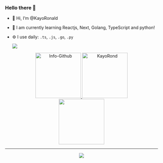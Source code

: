 ### Hello there 👋

- 👋 Hi, I’m @KayoRonald
- 🌱 I am currently learning Reactjs, Next, Golang, TypeScript and python!
- ⚙️ I use daily: `.ts`, `.js`, `.go`, `.py`
  
  <a href="https://skillicons.dev">
    <img src="https://skillicons.dev/icons?i=nextjs,react,ts,js,nodejs,golang,nestjs,tailwind" />
  </a>

<div align="center">
  <a href="https://github.com/kayoronald?tab=repositories">
      <img height="150em" alt="Info-Github" src="http://github-readme-stats.vercel.app/api?username=KayoRonald&show_icons=true&theme=ocean_dark&include_all_commits=true&count_private=true&title_color=d81b60" height="200">
    
<img height="150em" src="https://github-readme-stats.vercel.app/api/top-langs?username=kayoronald&show_icons=true&locale=en&layout=compact&theme=ocean_dark&title_color=d81b60" alt="KayoRond" />
  </a>
<br/>
  <img height="150em" src="https://github-readme-streak-stats.herokuapp.com/?user=kayoronald&stroke=2ea043&background=171717&ring=3382ed&fire=3382ed&currStreakNum=0bd967&currStreakLabel=3382ed&sideNums=0bd967&sideLabels=3382ed&dates=0bd967&hide_border=true" />
</div>

<hr />

<p align="center">
  <a href="https://skillicons.dev">
    <img src="https://skillicons.dev/icons?i=fastapi,express,prisma,postgres,mysql,docker" />
</p>
